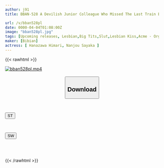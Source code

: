 ```yaml
---
author: j91
title: BBAN-528 A Devilish Junior Colleague Who Missed The Last Train Breaks Up Her Masturbation Routine, And The Boss Who Is Crazy About Masturbation Repeats Lesbian Orgasms As Her Body Becomes Sensitive After Abstinence From Sharing A Room With A Slutty Woman. Aya Nanjo And Himari Kinoshita

url: /v/bban528pl
date: 0000-04-04T01:08:00Z
image: "bban528pl.jpg"
tags: [Upcoming releases, Lesbian,Big Tits,Slut,Lesbian Kiss,Acme · Orgasm	]
maker: [Bibian]
actress: [ Hanazawa Himari, Nanjou Sayaka ]
---
```



{{< rawhtml >}}

<div class="video" data-videoid="pending_link.html">
    <a href="javascript:;">
        <img src="/v/bban528pl/bban528pl.jpg" width="WIDTH" height="HEIGHT" alt="bban528pl.mp4" loading="lazy">
    </a>
</div>

<script type="text/javascript" src="https://j91.asia/asset/on-demand-pend.js"></script>

<br>
  <link rel="stylesheet" href="https://j91.asia/asset/bs5.css">
  
  <center>
  <button class="btn btn-primary" type="button" data-bs-toggle="collapse" data-bs-target=".multi-collapse" aria-expanded="false" aria-controls="multiCollapseExample1 multiCollapseExample2"><h2>Download</h2></button></center>
</p>
<div class="row">
  <div class="col">
    <div class="collapse multi-collapse" id="multiCollapseExample1">
      <div class="card card-body">
	      	      <br>
<div class="buttons">  
<p><a href="https://j91.asia/pending_link.html" target="_blank"><button class="btn-hover color-3"><i class="fa fa-download"></i> ST</button></a></p></div>
    </div>
  </div>
</div>
  <div class="col">
    <div class="collapse multi-collapse" id="multiCollapseExample2">
      <div class="card card-body">
	      <br>
<div class="buttons">
<p><a href="https://j91.asia/pending_link.html" target="_blank"><button class="btn-hover color-2"><i class="fa fa-download"></i> SW</button></a></p></div>
<br><br>
      </div>
    </div>
  </div>
</div>

{{< /rawhtml >}}